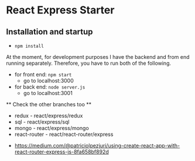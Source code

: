 # React Express Starter

## Installation and startup

* `npm install`

At the moment, for development purposes I have the backend and from end running separately. Therefore, you have to run both of the following.

* for front end: `npm start`
  * go to localhost:3000
* for back end: `node server.js`
  * go to localhost:3001

** Check the other branches too **

* redux - react/express/redux
* sql - react/express/sql
* mongo - react/express/mongo
* react-router - react/react-router/express
 - https://medium.com/@patriciolpezjuri/using-create-react-app-with-react-router-express-js-8fa658bf892d
